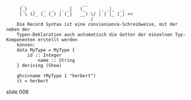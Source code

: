           _                      __
         |_)  _   _  _  ._ _|   (_     ._ _|_  _.
         | \ (/_ (_ (_) | (_|   __) \/ | | |_ (_| ><
                                    /
        Die Record Syntax ist eine convienience-Schreibweise, mit der neben der
        Typen-Deklaration auch automatisch die Getter der einzelnen Typ-Komponenten erstellt werden
        können:
        data MyType = MyType {
            id :: Integer
                name :: String
        } deriving (Show)

        ghci>name (MyType 1 "herbert")
        it = herbert

















































































slide 006
